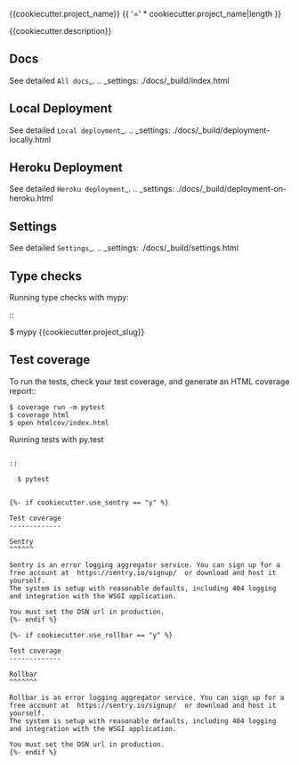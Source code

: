 {{cookiecutter.project_name}}
{{ '=' * cookiecutter.project_name|length }}

{{cookiecutter.description}}

Docs
-----
See detailed `All docs`_.
.. _settings: ./docs/_build/index.html

Local Deployment
----------------

See detailed `Local deployment`_.
.. _settings: ./docs/_build/deployment-locally.html

Heroku Deployment
-----------------

See detailed `Heroku deployment`_.
.. _settings: ./docs/_build/deployment-on-heroku.html

Settings
--------

See detailed `Settings`_.
.. _settings: ./docs/_build/settings.html


Type checks
-----------

Running type checks with mypy:

::

  $ mypy {{cookiecutter.project_slug}}

Test coverage
-------------

To run the tests, check your test coverage, and generate an HTML coverage report::

    $ coverage run -m pytest
    $ coverage html
    $ open htmlcov/index.html

Running tests with py.test
~~~~~~~~~~~~~~~~~~~~~~~~~~

::

  $ pytest


{%- if cookiecutter.use_sentry == "y" %}

Test coverage
-------------

Sentry
^^^^^^

Sentry is an error logging aggregator service. You can sign up for a free account at  https://sentry.io/signup/  or download and host it yourself.
The system is setup with reasonable defaults, including 404 logging and integration with the WSGI application.

You must set the DSN url in production.
{%- endif %}

{%- if cookiecutter.use_rollbar == "y" %}

Test coverage
-------------

Rollbar
^^^^^^^

Rollbar is an error logging aggregator service. You can sign up for a free account at  https://sentry.io/signup/  or download and host it yourself.
The system is setup with reasonable defaults, including 404 logging and integration with the WSGI application.

You must set the DSN url in production.
{%- endif %}

